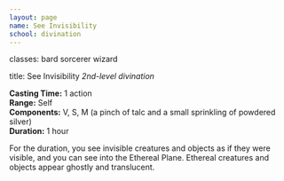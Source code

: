 ```yaml
---
layout: page
name: See Invisibility
school: divination
---
```

classes: bard
         sorcerer
         wizard

title: See Invisibility 
_2nd-level divination_ 

**Casting Time:** 1 action    
**Range:** Self    
**Components:** V, S, M (a pinch of talc and a small sprinkling of powdered silver)    
**Duration:** 1 hour 

For the duration, you see invisible creatures and objects as if they were visible, and you can see into the Ethereal Plane. Ethereal creatures and objects appear ghostly and translucent. 